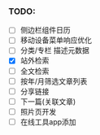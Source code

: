 ### TODO:
- [ ] 侧边栏组件日历
- [ ] 移动设备菜单响应优化
- [ ] 分类/专栏 描述元数据
- [x] 站外检索
- [ ] 全文检索
- [ ] 按年/月筛选文章列表
- [ ] 分享链接
- [ ] 下一篇(关联文章)
- [ ] 照片页开发
- [ ] 在线工具app添加
